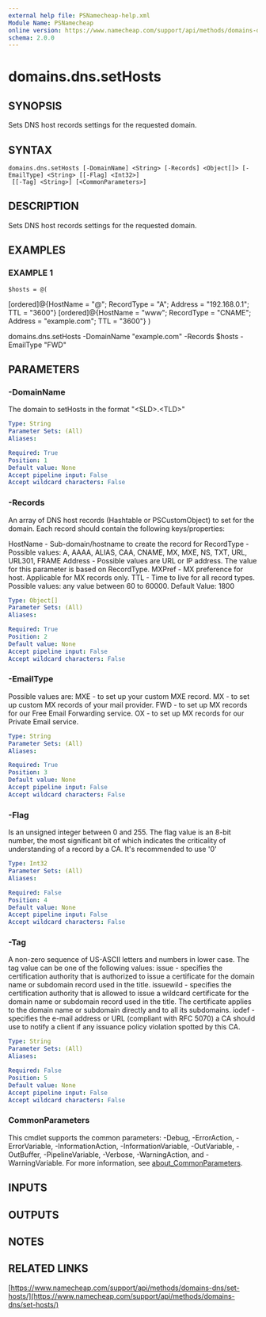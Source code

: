 ```yaml
---
external help file: PSNamecheap-help.xml
Module Name: PSNamecheap
online version: https://www.namecheap.com/support/api/methods/domains-dns/set-hosts/
schema: 2.0.0
---
```


# domains.dns.setHosts

## SYNOPSIS
Sets DNS host records settings for the requested domain.

## SYNTAX

```
domains.dns.setHosts [-DomainName] <String> [-Records] <Object[]> [-EmailType] <String> [[-Flag] <Int32>]
 [[-Tag] <String>] [<CommonParameters>]
```

## DESCRIPTION
Sets DNS host records settings for the requested domain.

## EXAMPLES

### EXAMPLE 1
```
$hosts = @(
```

\[ordered\]@{HostName = "@"; RecordType = "A"; Address = "192.168.0.1"; TTL = "3600"}
    \[ordered\]@{HostName = "www"; RecordType = "CNAME"; Address = "example.com"; TTL = "3600"}
)

domains.dns.setHosts -DomainName "example.com" -Records $hosts -EmailType "FWD"

## PARAMETERS

### -DomainName
The domain to setHosts in the format "\<SLD\>.\<TLD\>"

```yaml
Type: String
Parameter Sets: (All)
Aliases:

Required: True
Position: 1
Default value: None
Accept pipeline input: False
Accept wildcard characters: False
```

### -Records
An array of DNS host records (Hashtable or PSCustomObject) to set for the domain.
Each record should contain the following keys/properties:

HostName - Sub-domain/hostname to create the record for
RecordType - Possible values: A, AAAA, ALIAS, CAA, CNAME, MX, MXE, NS, TXT, URL, URL301, FRAME
Address - Possible values are URL or IP address.
The value for this parameter is based on RecordType.
MXPref - MX preference for host.
Applicable for MX records only.
TTL - Time to live for all record types.
Possible values: any value between 60 to 60000.
Default Value: 1800

```yaml
Type: Object[]
Parameter Sets: (All)
Aliases:

Required: True
Position: 2
Default value: None
Accept pipeline input: False
Accept wildcard characters: False
```

### -EmailType
Possible values are:
MXE - to set up your custom MXE record.
MX - to set up custom MX records of your mail provider.
FWD - to set up MX records for our Free Email Forwarding service.
OX - to set up MX records for our Private Email service.

```yaml
Type: String
Parameter Sets: (All)
Aliases:

Required: True
Position: 3
Default value: None
Accept pipeline input: False
Accept wildcard characters: False
```

### -Flag
Is an unsigned integer between 0 and 255.
The flag value is an 8-bit number, the most significant bit of which indicates the criticality of understanding of a record by a CA.
It's recommended to use '0'

```yaml
Type: Int32
Parameter Sets: (All)
Aliases:

Required: False
Position: 4
Default value: None
Accept pipeline input: False
Accept wildcard characters: False
```

### -Tag
A non-zero sequence of US-ASCII letters and numbers in lower case.
The tag value can be one of the following values:
issue - specifies the certification authority that is authorized to issue a certificate for the domain name or subdomain record used in the title.
issuewild - specifies the certification authority that is allowed to issue a wildcard certificate for the domain name or subdomain record used in the title.
The certificate applies to the domain name or subdomain directly and to all its subdomains.
iodef - specifies the e-mail address or URL (compliant with RFC 5070) a CA should use to notify a client if any issuance policy violation spotted by this CA.

```yaml
Type: String
Parameter Sets: (All)
Aliases:

Required: False
Position: 5
Default value: None
Accept pipeline input: False
Accept wildcard characters: False
```

### CommonParameters
This cmdlet supports the common parameters: -Debug, -ErrorAction, -ErrorVariable, -InformationAction, -InformationVariable, -OutVariable, -OutBuffer, -PipelineVariable, -Verbose, -WarningAction, and -WarningVariable. For more information, see [about_CommonParameters](http://go.microsoft.com/fwlink/?LinkID=113216).

## INPUTS

## OUTPUTS

## NOTES

## RELATED LINKS

[https://www.namecheap.com/support/api/methods/domains-dns/set-hosts/](https://www.namecheap.com/support/api/methods/domains-dns/set-hosts/)

